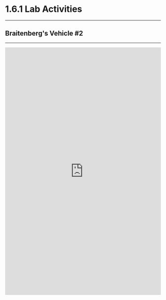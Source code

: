 # 1.6.1 Lab Activities

---
## Braitenberg's Vehicle #2
---
<iframe src="https://trinket.io/embed/pygame/2fdc15020f" width="100%" height="800" frameborder="0" marginwidth="0" marginheight="0" allowfullscreen></iframe>